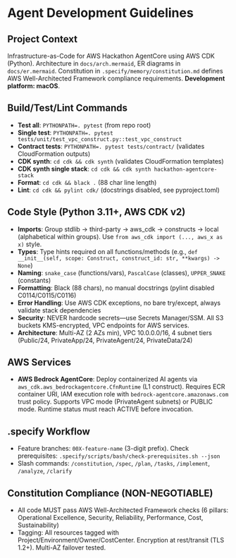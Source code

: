 # Agent Development Guidelines

## Project Context
Infrastructure-as-Code for AWS Hackathon AgentCore using AWS CDK (Python). Architecture in `docs/arch.mermaid`, ER diagrams in `docs/er.mermaid`. Constitution in `.specify/memory/constitution.md` defines AWS Well-Architected Framework compliance requirements. **Development platform: macOS**.

## Build/Test/Lint Commands
- **Test all**: `PYTHONPATH=. pytest` (from repo root)
- **Single test**: `PYTHONPATH=. pytest tests/unit/test_vpc_construct.py::test_vpc_construct`
- **Contract tests**: `PYTHONPATH=. pytest tests/contract/` (validates CloudFormation outputs)
- **CDK synth**: `cd cdk && cdk synth` (validates CloudFormation templates)
- **CDK synth single stack**: `cd cdk && cdk synth hackathon-agentcore-stack`
- **Format**: `cd cdk && black .` (88 char line length)
- **Lint**: `cd cdk && pylint cdk/` (docstrings disabled, see pyproject.toml)

## Code Style (Python 3.11+, AWS CDK v2)
- **Imports**: Group stdlib → third-party → aws_cdk → constructs → local (alphabetical within groups). Use `from aws_cdk import (..., aws_x as x)` style.
- **Types**: Type hints required on all functions/methods (e.g., `def __init__(self, scope: Construct, construct_id: str, **kwargs) -> None`)
- **Naming**: `snake_case` (functions/vars), `PascalCase` (classes), `UPPER_SNAKE` (constants)
- **Formatting**: Black (88 chars), no manual docstrings (pylint disabled C0114/C0115/C0116)
- **Error Handling**: Use AWS CDK exceptions, no bare try/except, always validate stack dependencies
- **Security**: NEVER hardcode secrets—use Secrets Manager/SSM. All S3 buckets KMS-encrypted, VPC endpoints for AWS services.
- **Architecture**: Multi-AZ (2 AZs min), VPC 10.0.0.0/16, 4 subnet tiers (Public/24, PrivateApp/24, PrivateAgent/24, PrivateData/24)

## AWS Services
- **AWS Bedrock AgentCore**: Deploy containerized AI agents via `aws_cdk.aws_bedrockagentcore.CfnRuntime` (L1 construct). Requires ECR container URI, IAM execution role with `bedrock-agentcore.amazonaws.com` trust policy. Supports VPC mode (PrivateAgent subnets) or PUBLIC mode. Runtime status must reach ACTIVE before invocation.

## .specify Workflow
- Feature branches: `00X-feature-name` (3-digit prefix). Check prerequisites: `.specify/scripts/bash/check-prerequisites.sh --json`
- Slash commands: `/constitution`, `/spec`, `/plan`, `/tasks`, `/implement`, `/analyze`, `/clarify`

## Constitution Compliance (NON-NEGOTIABLE)
- All code MUST pass AWS Well-Architected Framework checks (6 pillars: Operational Excellence, Security, Reliability, Performance, Cost, Sustainability)
- Tagging: All resources tagged with Project/Environment/Owner/CostCenter. Encryption at rest/transit (TLS 1.2+). Multi-AZ failover tested.
